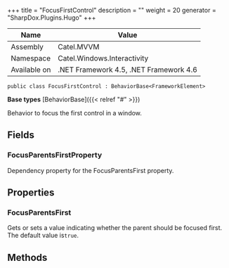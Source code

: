 

+++
title = "FocusFirstControl" 
description = ""
weight = 20
generator = "SharpDox.Plugins.Hugo"
+++

Name|Value
---|---
Assembly|Catel.MVVM
Namespace|Catel.Windows.Interactivity
Available on|.NET Framework 4.5, .NET Framework 4.6

```
public class FocusFirstControl : BehaviorBase<FrameworkElement>
```

**Base types**
[BehaviorBase]({{< relref "#" >}})

Behavior to focus the first control in a window.

## Fields

### FocusParentsFirstProperty

Dependency property for the FocusParentsFirst property.

## Properties

### FocusParentsFirst

Gets or sets a value indicating whether the parent should be focused first. The default value is`true`.

## Methods

